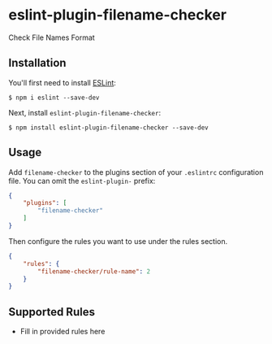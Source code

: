 # eslint-plugin-filename-checker

Check File Names Format

## Installation

You'll first need to install [ESLint](http://eslint.org):

```
$ npm i eslint --save-dev
```

Next, install `eslint-plugin-filename-checker`:

```
$ npm install eslint-plugin-filename-checker --save-dev
```


## Usage

Add `filename-checker` to the plugins section of your `.eslintrc` configuration file. You can omit the `eslint-plugin-` prefix:

```json
{
    "plugins": [
        "filename-checker"
    ]
}
```


Then configure the rules you want to use under the rules section.

```json
{
    "rules": {
        "filename-checker/rule-name": 2
    }
}
```

## Supported Rules

* Fill in provided rules here





